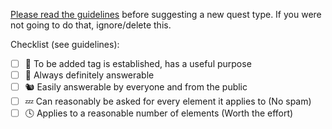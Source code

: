 [Please read the guidelines](https://github.com/westnordost/StreetComplete/wiki/Adding-new-Quests-to-StreetComplete) before suggesting a new quest type. If you were not going to do that, ignore/delete this. 

Checklist (see guidelines):
- [ ] 🚧 To be added tag is established, has a useful purpose
- [ ] 🤔 Always definitely answerable
- [ ] 🐿️ Easily answerable by everyone and from the public
- [ ] 💤 Can reasonably be asked for every element it applies to (No spam)
- [ ] 🕓 Applies to a reasonable number of elements (Worth the effort)
